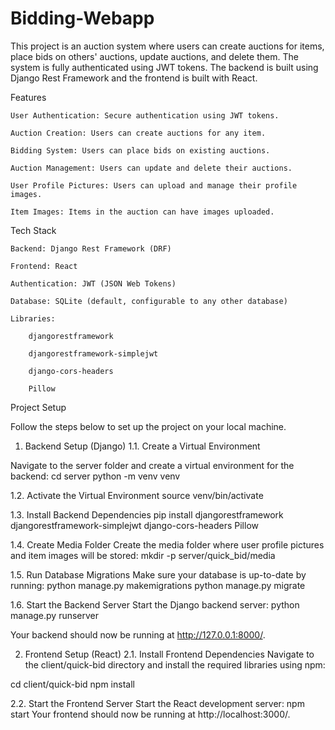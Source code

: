 # Bidding-Webapp
This project is an auction system where users can create auctions for items, place bids on others' auctions, update auctions, and delete them. The system is fully authenticated using JWT tokens. The backend is built using Django Rest Framework and the frontend is built with React.

Features

    User Authentication: Secure authentication using JWT tokens.

    Auction Creation: Users can create auctions for any item.

    Bidding System: Users can place bids on existing auctions.

    Auction Management: Users can update and delete their auctions.

    User Profile Pictures: Users can upload and manage their profile images.

    Item Images: Items in the auction can have images uploaded.

Tech Stack

    Backend: Django Rest Framework (DRF)

    Frontend: React

    Authentication: JWT (JSON Web Tokens)

    Database: SQLite (default, configurable to any other database)

    Libraries:

        djangorestframework

        djangorestframework-simplejwt

        django-cors-headers

        Pillow

Project Setup

Follow the steps below to set up the project on your local machine.
1. Backend Setup (Django)
1.1. Create a Virtual Environment

Navigate to the server folder and create a virtual environment for the backend:
cd server
python -m venv venv

1.2. Activate the Virtual Environment
source venv/bin/activate

1.3. Install Backend Dependencies
pip install djangorestframework djangorestframework-simplejwt django-cors-headers Pillow

1.4. Create Media Folder
Create the media folder where user profile pictures and item images will be stored:
mkdir -p server/quick_bid/media

1.5. Run Database Migrations
Make sure your database is up-to-date by running:
python manage.py makemigrations
python manage.py migrate

1.6. Start the Backend Server
Start the Django backend server:
python manage.py runserver

Your backend should now be running at http://127.0.0.1:8000/.

2. Frontend Setup (React)
2.1. Install Frontend Dependencies
Navigate to the client/quick-bid directory and install the required libraries using npm:

cd client/quick-bid
npm install

2.2. Start the Frontend Server
Start the React development server:
npm start
Your frontend should now be running at http://localhost:3000/.
